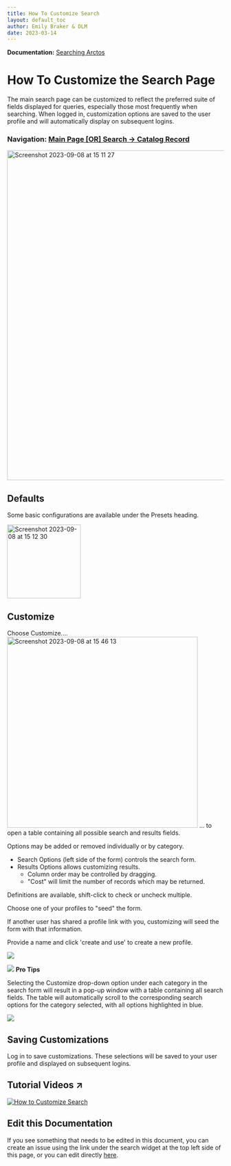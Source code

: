 ```yaml
---
title: How To Customize Search
layout: default_toc
author: Emily Braker & DLM
date: 2023-03-14
---
```


**Documentation:** [Searching Arctos](https://github.com/ArctosDB/documentation-wiki/edit/gh-pages/_how_to/How-to-Search-for-Specimens.markdown)

# How To Customize the Search Page

The main search page can be customized to reflect the preferred suite of fields displayed for queries, especially those most frequently when searching. When logged in, customization options are saved to the user profile and will automatically display on subsequent logins.

### Navigation: [Main Page [OR] Search -> Catalog Record](https://arctos.database.museum/search.cfm)

<img width="765" alt="Screenshot 2023-09-08 at 15 11 27" src="https://github.com/ArctosDB/documentation-wiki/assets/5720791/0e7f2caf-8de2-47a9-a460-0ad22069a18d">

## Defaults

Some basic configurations are available under the Presets heading.

<img width="171" alt="Screenshot 2023-09-08 at 15 12 30" src="https://github.com/ArctosDB/documentation-wiki/assets/5720791/1413e89b-e9e0-4ef4-ba3f-1d7b42a29a74">


## Customize

Choose Customize....
<img width="443" alt="Screenshot 2023-09-08 at 15 46 13" src="https://github.com/ArctosDB/documentation-wiki/assets/5720791/5cce5891-3464-474f-a28c-3be5e20dbd78">
... to open a table containing all possible search and results fields. 

Options may be added or removed individually or by category. 

*  Search Options (left side of the form) controls the search form. 
*  Results Options allows customizing results.
    *  Column order may be controlled by dragging.
    *  "Cost" will limit the number of records which may be returned.

Definitions are available, shift-click to check or uncheck multiple.

Choose one of your profiles to "seed" the form. 

If another user has shared a profile link with you, customizing will seed the form with that information.

Provide a name and click 'create and use' to create a new profile.

<img src="https://raw.githubusercontent.com/ArctosDB/documentation-wiki/gh-pages/tutorial_images/Customize_search_table.PNG">

![](https://raw.githubusercontent.com/ArctosDB/documentation-wiki/gh-pages/tutorial_images/Bear%20Pro.jpg) **Pro Tips**

Selecting the Customize drop-down option under each category in the search form will result in a pop-up window with a table containing all search fields. The table will automatically scroll to the corresponding search options for the category selected, with all options highlighted in blue.

<img src="https://raw.githubusercontent.com/ArctosDB/documentation-wiki/gh-pages/tutorial_images/Customize_search_table_scroll.png">

## Saving Customizations

Log in to save customizations. These selections will be saved to your user profile and displayed on subsequent logins.


## Tutorial Videos ↗️

[![How to Customize Search](https://i9.ytimg.com/vi/pN40CkKAbgw/mq2.jpg?sqp=CJCU8I8G&rs=AOn4CLCgvG7IypQyOLtWLJ3jqMzZHZ6e7A)](https://youtu.be/LvMPR8QbYB4)


## Edit this Documentation

If you see something that needs to be edited in this document, you can create an issue using the link under the search widget at the top left side of this page, or you can edit directly <a href="https://github.com/ArctosDB/documentation-wiki/edit/gh-pages/_how_to/How_To_Customize_Search.markdown" target="_blank">here</a>.
